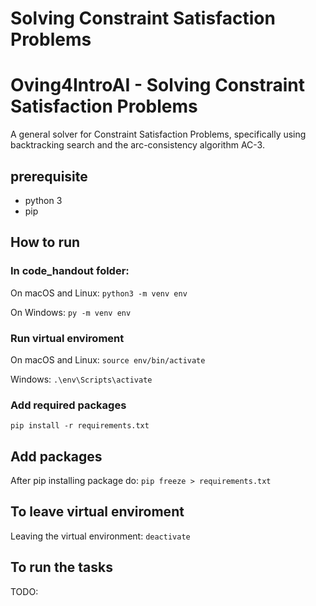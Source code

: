# Solving Constraint Satisfaction Problems



# Oving4IntroAI - Solving Constraint Satisfaction Problems


A general solver for Constraint Satisfaction Problems, specifically
using backtracking search and the arc-consistency algorithm AC-3.


## prerequisite
- python 3
- pip

## How to run

### In code_handout folder:

On macOS and Linux:
`python3 -m venv env`

On Windows:
`py -m venv env`

### Run virtual enviroment
On macOS and Linux:
`source env/bin/activate`

Windows:
`.\env\Scripts\activate`

### Add required packages
`pip install -r requirements.txt`

## Add packages
After pip installing package do:
`pip freeze > requirements.txt`

## To leave virtual enviroment
Leaving the virtual environment:
`deactivate`

## To run the tasks
TODO:
